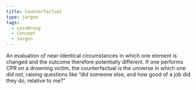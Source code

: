 ```yaml
---
title: Counterfactual
type: jargon
tags:
  - LessWrong
  - Concept
  - Jargon
---
```




An evaluation of near-identical circumstances in which one element is changed and the outcome therefore potentially different. If one performs CPR on a drowning victim, the counterfactual is the universe in which one did not, raising questions like “did someone else, and how good of a job did they do, relative to me?”  
 